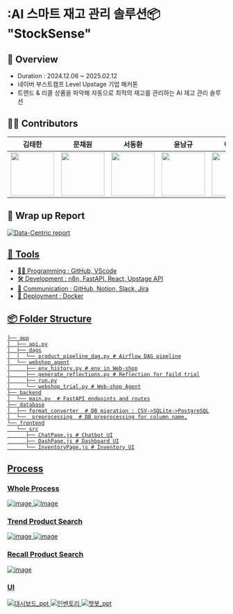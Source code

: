 # :AI 스마트 재고 관리 솔루션📦 "StockSense"

## 📖 Overview

- Duration : 2024.12.06 ~ 2025.02.12
- 네이버 부스트캠프 Level Upstage 기업 해커톤
- 트렌드 & 리콜 상품을 파악해 자동으로 최적의 재고를 관리하는 AI 재고 관리 솔루션


## 🧑‍💻 Contributors

|김태한|문채원|서동환|윤남규|이재훈|장지우
|:----:|:----:|:----:|:----:|:----:|:----:|
| [<img src="https://avatars.githubusercontent.com/u/84124094?v=4" alt="" style="width:100px;100px;">](https://github.com/taehan79-kim) <br/> | [<img src="https://github.com/user-attachments/assets/ea61c11c-c577-45bb-ae8e-64dffa192402" alt="" style="width:100px;100px;">](https://github.com/mooniswan) <br/> | [<img src="https://avatars.githubusercontent.com/u/87591965?v=4" alt="" style="width:100px;100px;">](https://github.com/Donghwan127) <br/> | [<img src="https://avatars.githubusercontent.com/u/152387005?v=4" alt="" style="width:100px;100px;">](https://github.com/Namgyu-Youn) <br/> | [<img src="https://github.com/user-attachments/assets/3ed91d99-0ad0-43ee-bb11-0aefc61a0a0e" alt="" style="width:100px;100px;">](https://github.com/syous154) <br/> | [<img src="https://github.com/user-attachments/assets/04f5faa7-05c4-4ecc-87f1-0befb53da70d" alt="" style="width:100px;100px;">](https://github.com/zangzoo) <br/> |

## 📝 Wrap up Report

<a href="https://github.com/boostcampaitech7/level2-cv-semanticsegmentation-cv-14-lv3/blob/main/docs/Wrap_up_Report_CV14.pdf">
  <img src="https://img.shields.io/badge/WrapUp_Report-white?style=for-the-badge&logo=adobeacrobatreader&logoColor=red" alt="Data-Centric report">




## 🔧 Tools

- 🧑‍💻 Programming : GitHub, VScode
- 🛠️ Development : n8n, FastAPI, React, Upstage API
- 👥 Communication : GitHub, Notion, Slack, Jira
- 🧱 Deployment : Docker

## 📦 Folder Structure

```
├── app
│  ├── api.py
│  ├── dags
│  │  └── product_pipeline_dag.py # Airflow DAG pipeline
│  └── webshop_agent
│     ├── env_history.py # env in Web-shop
│     ├── generate_reflections.py # Reflection for faild trial
│     ├── run.py
│     └── webshop_trial.py # Web-shop Agent
├── backend
│  └── main.py  # FastAPI endpoints and routes
├── database
│  ├── format_converter  # DB migration : CSV->SQLite->PostgreSQL
│  └──  preprocessing  # DB preprocessing for column name,
└── frontend
   └── src
      ├── ChatPage.js # Chatbot UI
      ├── DashPage.js # Dashboard UI
      └── InventoryPage.js # Inventory UI
```


## Process

### Whole Process
![image](https://github.com/user-attachments/assets/b72a77d6-1195-4c5d-a7d3-4a597587a67f)
![Image](https://github.com/user-attachments/assets/f2c13f73-e9d1-41c0-87e9-f75062537456)

### Trend Product Search
![image](https://github.com/user-attachments/assets/4d595ddb-1c8e-4c20-aa49-abc10ccb021c)
![image](https://github.com/user-attachments/assets/69f8a292-badd-444d-b83f-57eb222c0e48)

### Recall Product Search
![image](https://github.com/user-attachments/assets/0cdf3dd9-e253-4696-ac47-ab6bffe5799e)

### UI
![대시보드_ppt](https://github.com/user-attachments/assets/4d97c0cd-e1aa-4ca1-968c-a0b392e14ab6)
![인벤토리](https://github.com/user-attachments/assets/953f676c-77a4-4d5a-80f2-503e12616636)
![챗봇_ppt](https://github.com/user-attachments/assets/cdbb3b4e-df05-47fc-bad4-d90fd76f3e6b)
